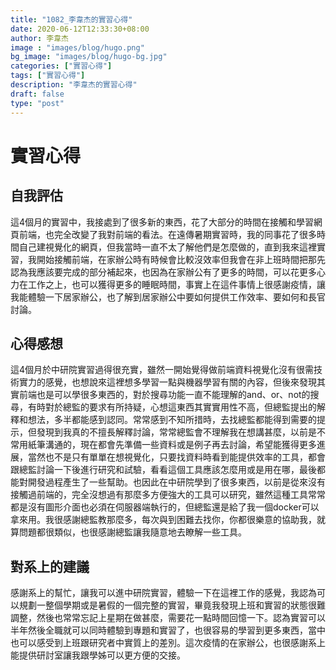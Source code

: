 ```yaml
---
title: "1082_李韋杰的實習心得"
date: 2020-06-12T12:33:30+08:00
author: 李韋杰
image : "images/blog/hugo.png"
bg_image: "images/blog/hugo-bg.jpg"
categories: ["實習心得"]
tags: ["實習心得"]
description: "李韋杰的實習心得"
draft: false
type: "post"
---
```

# 實習心得 #
## 自我評估 ##
這4個月的實習中，我接處到了很多新的東西，花了大部分的時間在接觸和學習網頁前端，也完全改變了我對前端的看法。在遠傳暑期實習時，我的同事花了很多時間自己建視覺化的網頁，但我當時一直不太了解他們是怎麼做的，直到我來這裡實習，我開始接觸前端，在家辦公時有時候會比較沒效率但我會在非上班時間把那先認為我應該要完成的部分補起來，也因為在家辦公有了更多的時間，可以花更多心力在工作之上，也可以獲得更多的睡眠時間，事實上在這件事情上很感謝疫情，讓我能體驗一下居家辦公，也了解到居家辦公中要如何提供工作效率、要如何和長官討論。

## 心得感想 ##
這4個月於中研院實習過得很充實，雖然一開始覺得做前端資料視覺化沒有很需技術實力的感覺，也想說來這裡想多學習一點與機器學習有關的內容，但後來發現其實前端也是可以學很多東西的，對於搜尋功能一直不能理解的and、or、not的搜尋，有時對於總監的要求有所持疑，心想這東西其實實用性不高，但總監提出的解釋和想法，多半都能感到認同。常常感到不知所措時，去找總監都能得到需要的提示，但發現到我真的不擅長解釋討論，常常總監會不理解我在想講甚麼，以前是不常用紙筆溝通的，現在都會先準備一些資料或是例子再去討論，希望能獲得更多進展，當然也不是只有單單在想視覺化，只要找資料時看到能提供效率的工具，都會跟總監討論一下後進行研究和試驗，看看這個工具應該怎麼用或是用在哪，最後都能對開發過程產生了一些幫助。也因此在中研院學到了很多東西，以前是從來沒有接觸過前端的，完全沒想過有那麼多方便強大的工具可以研究，雖然這種工具常常都是沒有圖形介面也必須在伺服器端執行的，但總監還是給了我一個docker可以拿來用。我很感謝總監教那麼多，每次與到困難去找你，你都很樂意的協助我，就算問題都很類似，也很感謝總監讓我隨意地去瞭解一些工具。
## 對系上的建議 ##
感謝系上的幫忙，讓我可以進中研院實習，體驗一下在這裡工作的感覺，我認為可以規劃一整個學期或是暑假的一個完整的實習，畢竟我發現上班和實習的狀態很難調整，然後也常常忘記上星期在做甚麼，需要花一點時間回憶一下。認為實習可以半年然後全職就可以同時體驗到專題和實習了，也很容易的學習到更多東西，當中也可以感受到上班跟研究者中實質上的差別。這次疫情的在家辦公，也很感謝系上能提供研討室讓我跟學姊可以更方便的交接。